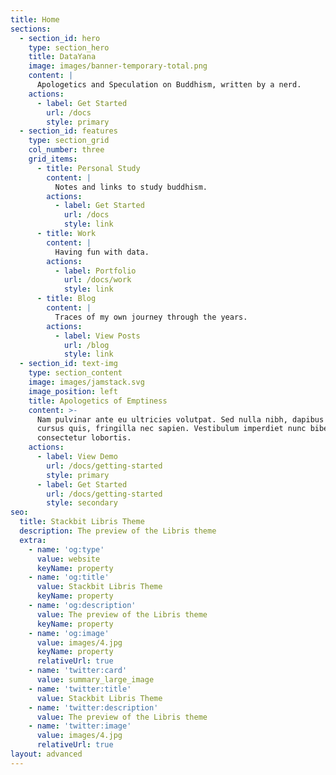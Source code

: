 ```yaml
---
title: Home
sections:
  - section_id: hero
    type: section_hero
    title: DataYana
    image: images/banner-temporary-total.png
    content: |
      Apologetics and Speculation on Buddhism, written by a nerd.
    actions:
      - label: Get Started
        url: /docs
        style: primary
  - section_id: features
    type: section_grid
    col_number: three
    grid_items:
      - title: Personal Study
        content: |
          Notes and links to study buddhism.
        actions:
          - label: Get Started
            url: /docs
            style: link
      - title: Work
        content: |
          Having fun with data.
        actions:
          - label: Portfolio
            url: /docs/work
            style: link
      - title: Blog
        content: |
          Traces of my own journey through the years.
        actions:
          - label: View Posts
            url: /blog
            style: link
  - section_id: text-img
    type: section_content
    image: images/jamstack.svg
    image_position: left
    title: Apologetics of Emptiness
    content: >-
      Nam pulvinar ante eu ultricies volutpat. Sed nulla nibh, dapibus sit amet
      cursus quis, fringilla nec sapien. Vestibulum imperdiet nunc bibendum
      consectetur lobortis.
    actions:
      - label: View Demo
        url: /docs/getting-started
        style: primary
      - label: Get Started
        url: /docs/getting-started
        style: secondary
seo:
  title: Stackbit Libris Theme
  description: The preview of the Libris theme
  extra:
    - name: 'og:type'
      value: website
      keyName: property
    - name: 'og:title'
      value: Stackbit Libris Theme
      keyName: property
    - name: 'og:description'
      value: The preview of the Libris theme
      keyName: property
    - name: 'og:image'
      value: images/4.jpg
      keyName: property
      relativeUrl: true
    - name: 'twitter:card'
      value: summary_large_image
    - name: 'twitter:title'
      value: Stackbit Libris Theme
    - name: 'twitter:description'
      value: The preview of the Libris theme
    - name: 'twitter:image'
      value: images/4.jpg
      relativeUrl: true
layout: advanced
---
```

